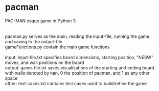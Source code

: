 # pacman
PAC-MAN esque game in Python 3
<br /><br /><br />
pacman.py serves as the main, reading the input-file, running the game, and saving to the output-file <br />
gameFunctions.py contain the main game functions<br /> <br />
input: input-file.txt specifies board dimensions, starting position, "NESW" moves, and wall positions on the board <br />
output: game-file.txt saves visualizations of the starting and ending board with walls denoted by nan, 0 the position of pacman, and 1 as any other space <br />
other: test-cases.txt contains test cases used to build/refine the game

